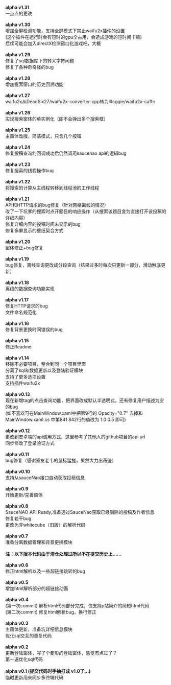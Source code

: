 <p>
<b>alpha v1.31</b><br/>
一点点的更改<br/>
<br/>
<b>alpha v1.30</b><br/>
增加全屏检测功能，支持全屏模式下禁止waifu2x插件的设置<br/>
(这个插件在运行时会有短时的gpu全占用，会造成游戏的短时间卡顿)<br/>
后续可能会加入directX检测窗口化游戏吧，大概<br/>
<br/>
<b>alpha v1.29</b><br/>
修复了sql数据库下的转义字符问题<br/>
修复了各种奇奇怪的bug<br>
<br/>
<b>alpha v1.28</b><br/>
增加搜索窗口的历史回溯功能<br/>
<br/>
<b>alpha v1.27</b><br/>
waifu2x从DeadSix27/waifu2x-converter-cpp转为lltcggie/waifu2x-caffe<br/>
<br/>
<b>alpha v1.26</b><br/>
实现搜索窗体的单实例化（即不会弹出多个搜索框）<br/>
<br/>
<b>alpha v1.25</b><br/>
主窗体改版，简洁模式，只含几个按钮<br/>
<br/>
<b>alpha v1.24</b><br/>
修复投稿查询的回调成功后仍然调用saucenao api的逻辑bug<br/>
<br/>
<b>alpha v1.23</b><br/>
修复搜索的线程操作bug<br/>
<br/>
<b>alpha v1.22</b><br/>
将搜索的计算从主线程转移到线程池的工作线程<br/>
<br/>
<b>alpha v1.21</b><br/>
API和HTTP请求的bug修复（针对网络离线的情况）<br/>
改了一下坑爹的搜索时点开题目的响应操作（从搜索该题目变为直接打开该投稿的详细内容）<br/>
修复详细内容的投稿时间未显示的bug<br/>
修复多屏显示的壁纸契合方式<br/>
<br/>
<b>alpha v1.20</b><br/>
窗体修正+bug修复<br/>
<br/>
<b>alpha v1.19</b><br/>
bug修复，离线查询更改成分段查询（结果过多时每次只更新一部分，滑动触底更新）<br/>
<br/>
<b>alpha v1.18</b><br/>
离线的数据查询功能实现<br/>
<br/>
<b>alpha v1.17</b><br/>
修复HTTP请求的bug<br/>
文件命名规范化<br/>
<br/>
<b>alpha v1.16</b><br/>
修复背景更换时间错误的bug<br/>
<br/>
<b>alpha v1.15</b><br/>
修正Readme<br/>
<br/>
<b>alpha v1.14</b><br/>
移除不必要项目，整合到同一个项目里面<br/>
分离了sql和数据更新以及登陆验证模块<br/>
支持了更多选项设置<br/>
支持插件waifu2x<br/>
<br/>
<b>alpha v0.13</b><br/>
现在新增tag的点击查询功能，把界面改成默认半透明式，还有修复用户描述为空的bug<br/>
(如不喜欢可在MainWindow.xaml中把第9行的 Opacity="0.7" 去掉和MainWindow.xaml.cs 中第841 842行的值改为 1.0 0.5 即可)<br/>
<br/>
<b>alpha v0.12</b><br/>
更改到安卓端的api调用方式，这里参考了其他人的github项目的api url<br/>
同步修改了登录验证方式<br/>
<br/>
<b>alpha v0.11</b><br/>
bug修复（感谢室友老韦的鼠标猛搓，果然大力出奇迹）<br/>
<br/>
<b>alpha v0.10</b><br/>
支持从sauceNao接口自动获取投稿信息</b><br/>
<br/>
<b>alpha v0.9</b><br/>
开始更新/完善窗体<br/>
<br/>
<b>alpha v0.8</b><br/>
SauceNAO API Ready,准备通过SauceNao获取已经删除的投稿及作者信息<br/>
修复若干bug<br/>
更改为非whitecube（旧版）的解析代码<br/>
<br/>
<b>alpha v0.7</b><br/>
准备分离数据管理和背景更换模块<br/>
<br/>
<b>注：以下版本代码由于清仓处理过所以不在提交历史上……</b><br/>
<br/>
<b>alpha v0.6</b><br/>
修正html解析以及一些超链接跳转的bug<br/>
<br/>
<b>alpha v0.5</b><br/>
增加html解析部分的超链接动画<br/>
<br/>
<b>alpha v0.4</b><br/>
(第一次commit) 解析html代码部分完成，仅支持p站简介的简短html代码<br/>
(第二次commit) 修复html解析bug，换行修正<br/>
<br/>
<b>alpha v0.3</b><br/>
主窗体更新，准备坑详细信息模块<br/>
优化sql交互的重复代码<br/>
<br/>
<b>alpha v0.2</b><br/>
更新登陆窗体，写了个菱形的登陆窗体，感觉有点过了？<br/>
第一遍优化sql代码<br/>
<br/>
<b>alpha v0.1 (提交代码时手抽打成 v1.0了...)</b><br/>
临时更新用来同步多终端代码<br/>
</p>